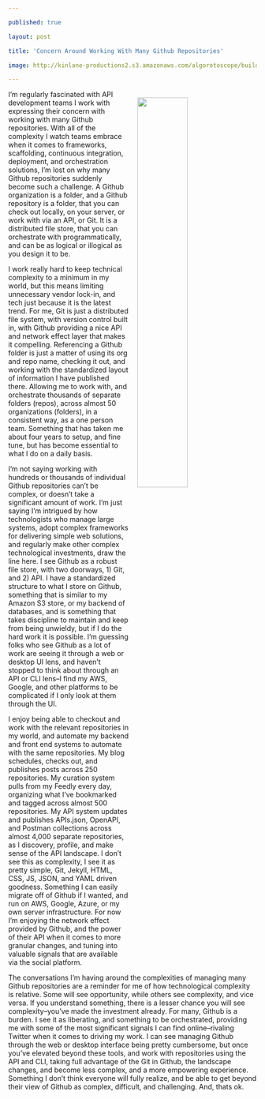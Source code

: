 ---
published: true
layout: post
title: 'Concern Around Working With Many Github Repositories'
image: http://kinlane-productions2.s3.amazonaws.com/algorotoscope/builder/filtered/114_69_800_500_0_max_0_1_-1.jpg
---

<p><img src="https://kinlane-productions2.s3.amazonaws.com/algorotoscope/builder/filtered/114_69_800_500_0_max_0_1_-1.jpg" width="45%" align="right" style="padding: 15px;" />
<p>I’m regularly fascinated with API development teams I work with expressing their concern with working with many Github repositories. With all of the complexity I watch teams embrace when it comes to frameworks, scaffolding, continuous integration, deployment, and orchestration solutions, I’m lost on why many Github repositories suddenly become such a challenge. A Github organization is a folder, and a Github repository is a folder, that you can check out locally, on your server, or work with via an API, or Git. It is a distributed file store, that you can orchestrate with programmatically, and can be as logical or illogical as you design it to be.

<p>I work really hard to keep technical complexity to a minimum in my world, but this means limiting unnecessary vendor lock-in, and tech just because it is the latest trend. For me, Git is just a distributed file system, with version control built in, with Github providing a nice API and network effect layer that makes it compelling. Referencing a Github folder is just a matter of using its org and repo name, checking it out, and working with the standardized layout of information I have published there. Allowing me to work with, and orchestrate thousands of separate folders (repos), across almost 50 organizations (folders), in a consistent way, as a one person team. Something that has taken me about four years to setup, and fine tune, but has become essential to what I do on a daily basis.

<p>I’m not saying working with hundreds or thousands of individual Github repositories can’t be complex, or doesn’t take a significant amount of work. I’m just saying I’m intrigued by how technologists who manage large systems, adopt complex frameworks for delivering simple web solutions, and regularly make other complex technological investments, draw the line here. I see Github as a robust file store, with two doorways, 1) Git, and 2) API. I have a standardized structure to what I store on Github, something that is similar to my Amazon S3 store, or my backend of databases, and is something that takes discipline to maintain and keep from being unwieldy, but if I do the hard work it is possible. I’m guessing folks who see Github as a lot of work are seeing it through a web or desktop UI lens, and haven’t stopped to think about through an API or CLI lens–I find my AWS, Google, and other platforms to be complicated if I only look at them through the UI.

<p>I enjoy being able to checkout and work with the relevant repositories in my world, and automate my backend and front end systems to automate with the same repositories. My blog schedules, checks out, and publishes posts across 250 repositories. My curation system pulls from my Feedly every day, organizing what I’ve bookmarked and tagged across almost 500 repositories. My API system updates and publishes APIs.json, OpenAPI, and Postman collections across almost 4,000 separate repositories, as I discovery, profile, and make sense of the API landscape. I don’t see this as complexity, I see it as pretty simple, Git, Jekyll, HTML, CSS, JS, JSON, and YAML driven goodness. Something I can easily migrate off of Github if I wanted, and run on AWS, Google, Azure, or my own server infrastructure. For now I’m enjoying the network effect provided by Github, and the power of their API when it comes to more granular changes, and tuning into valuable signals that are available via the social platform.

<p>The conversations I’m having around the complexities of managing many Github repositories are a reminder for me of how technological complexity is relative. Some will see opportunity, while others see complexity, and vice versa. If you understand something, there is a lesser chance you will see complexity–you’ve made the investment already. For many, Github is a burden. I see it as liberating, and something to be orchestrated, providing me with some of the most significant signals I can find online–rivaling Twitter when it comes to driving my work. I can see managing Github through the web or desktop interface being pretty cumbersome, but once you’ve elevated beyond these tools, and work with repositories using the API and CLI, taking full advantage of the Git in Github, the landscape changes, and become less complex, and a more empowering experience. Something I don’t think everyone will fully realize, and be able to get beyond their view of Github as complex, difficult, and challenging. And, thats ok.


